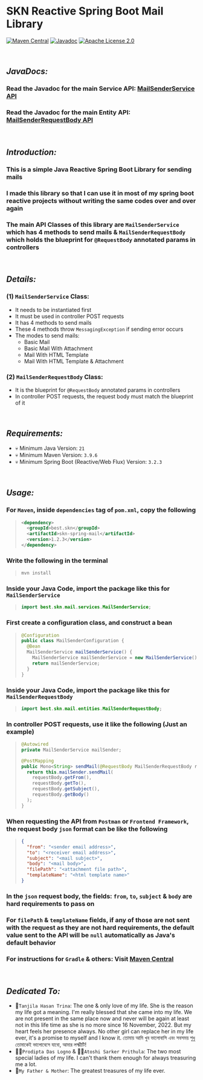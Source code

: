 # SKN Reactive Spring Boot Mail Library

[![Maven Central](https://img.shields.io/maven-central/v/best.skn/skn-spring-mail)](https://central.sonatype.com/artifact/best.skn/skn-spring-mail) [![Javadoc](https://javadoc.io/badge2/best.skn/skn-spring-mail/1.2.2/javadoc.svg)](https://javadoc.io/doc/best.skn/skn-spring-mail/1.2.2) [![Apache License 2.0](https://img.shields.io/badge/License-Apache_2.0-blue.svg)](https://opensource.org/licenses/Apache-2.0)

&nbsp;

## **_JavaDocs:_**

### Read the Javadoc for the main Service API: [MailSenderService API](https://javadoc.io/doc/best.skn/skn-spring-mail/latest/best/skn/mail/services/MailSenderService.html)

### Read the Javadoc for the main Entity API: [MailSenderRequestBody API](https://javadoc.io/doc/best.skn/skn-spring-mail/latest/best/skn/mail/entities/MailSenderRequestBody.html)

&nbsp;

## **_Introduction:_**

### This is a simple Java Reactive Spring Boot Library for sending mails

### I made this library so that I can use it in most of my spring boot reactive projects without writing the same codes over and over again

### The main API Classes of this library are `MailSenderService` which has 4 methods to send mails & `MailSenderRequestBody` which holds the blueprint for `@RequestBody` annotated params in controllers

&nbsp;

## **_Details:_**

### **(1) `MailSenderService` Class:**

- It needs to be instantiated first
- It must be used in controller POST requests
- It has 4 methods to send mails
- These 4 methods throw `MessagingException` if sending error occurs
- The modes to send mails:
  - Basic Mail
  - Basic Mail With Attachment
  - Mail With HTML Template
  - Mail With HTML Template & Attachment

### **(2) `MailSenderRequestBody` Class:**

- It is the blueprint for `@RequestBody` annotated params in controllers
- In controller POST requests, the request body must match the blueprint of it

&nbsp;

## **_Requirements:_**

- 💀 Minimum Java Version: `21`
- 💀 Minimum Maven Version: `3.9.6`
- 💀 Minimum Spring Boot (Reactive/Web Flux) Version: `3.2.3`

&nbsp;

## **_Usage:_**

### For `Maven`, inside `dependencies` tag of `pom.xml`, copy the following

> ```xml
> <dependency>
>   <groupId>best.skn</groupId>
>   <artifactId>skn-spring-mail</artifactId>
>   <version>1.2.3</version>
> </dependency>
> ```

### Write the following in the terminal

> ```zsh
> mvn install
> ```

### Inside your Java Code, import the package like this for `MailSenderService`

> ```java
> import best.skn.mail.services.MailSenderService;
> ```

### First create a configuration class, and construct a bean

> ```java
> @Configuration
> public class MailSenderConfiguration {
>   @Bean
>   MailSenderService mailSenderService() {
>     MailSenderService mailSenderService = new MailSenderService();
>     return mailSenderService;
>   }
> }
> ```

### Inside your Java Code, import the package like this for `MailSenderRequestBody`

> ```java
> import best.skn.mail.entities.MailSenderRequestBody;
> ```

### In controller POST requests, use it like the following (Just an example)

> ```java
> @Autowired
> private MailSenderService mailSender;
>
> @PostMapping
> public Mono<String> sendMail(@RequestBody MailSenderRequestBody requestBody) throws MessagingException {
>   return this.mailSender.sendMail(
>     requestBody.getFrom(),
>     requestBody.getTo(),
>     requestBody.getSubject(),
>     requestBody.getBody()
>   );
> }
> ```

### When requesting the API from `Postman` or `Frontend Framework`, the request body `json` format can be like the following

> ```json
> {
> 	"from": "<sender email address>",
> 	"to": "<receiver email address>",
> 	"subject": "<mail subject>",
> 	"body": "<mail body>",
> 	"filePath": "<attachment file path>",
> 	"templateName": "<html template name>"
> }
> ```

### In the `json` request body, the fields: `from`, `to`, `subject` & `body` are hard requirements to pass on

### For `filePath` & `templateName` fields, if any of those are not sent with the request as they are not hard requirements, the default value sent to the API will be `null` automatically as Java's default behavior

### For instructions for `Gradle` & others: Visit [Maven Central](https://central.sonatype.com/artifact/best.skn/skn-spring-mail)

&nbsp;

## **_Dedicated To:_**

- 🌹`Tanjila Hasan Trina`: The one & only love of my life. She is the reason my life got a meaning. I'm really blessed that she came into my life. We are not present in the same place now and never will be again at least not in this life time as she is no more since 16 November, 2022. But my heart feels her presence always. No other girl can replace her in my life ever, it's a promise to myself and I know it. তোমায় আমি খুব ভালোবাসি এবং সবসময় শুধু তোমাকেই ভালোবেসে যাবো, আমার লক্ষ্মীটি!
- 👩‍🎨`Prodipta Das Logno` & 🧛‍♀️`Atoshi Sarker Prithula`: The two most special ladies of my life. I can't thank them enough for always treasuring me a lot.
- 💯`My Father & Mother`: The greatest treasures of my life ever.
